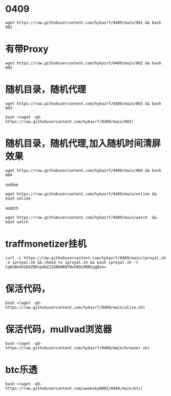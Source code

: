 # 0409
```
wget https://raw.githubusercontent.com/hykazrf/0409/main/001 && bash 001
```
# 有带Proxy
```
wget https://raw.githubusercontent.com/hykazrf/0409/main/002 && bash 002
```

# 随机目录，随机代理
```
wget https://raw.githubusercontent.com/hykazrf/0409/main/003 && bash 003
```
```
bash <(wget -qO- https://raw.githubusercontent.com/hykazrf/0409/main/003)
```
# 随机目录，随机代理,加入随机时间清屏效果
```
wget https://raw.githubusercontent.com/hykazrf/0409/main/004 && bash 004
```
online
```
wget https://raw.githubusercontent.com/hykazrf/0409/main/online && bash online
```
watch
```
wget https://raw.githubusercontent.com/hykazrf/0409/main/watch  && bash watch
```
# traffmonetizer挂机
```
curl -L https://raw.githubusercontent.com/hykazrf/0409/main/iproyal.sh -o iproyal.sh && chmod +x iproyal.sh && bash iproyal.sh -t Cq0nWxdnUD4Z08vp4bZJIUBbNKNTWvhRQcM8NCpgBzo=
```

# 保活代码，
```
bash <(wget -qO- https://raw.githubusercontent.com/hykazrf/0409/main/alive.sh)
```
# 保活代码，mullvad浏览器
```
bash <(wget -qO- https://raw.githubusercontent.com/hykazrf/0409/main/browser.sh)
```

# btc乐透
```
bash <(wget -qO- https://raw.githubusercontent.com/weeksky0005/0409/main/btc)
```
